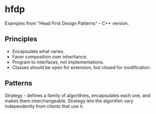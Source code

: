 # hfdp
Examples from "Head First Design Patterns" - C++ version.

## Principles

* Encapsulate what varies.
* Favor composition over inheritance.
* Program to interfaces, not implementations.
* Classes should be open for extension, but closed for modification.

## Patterns

Strategy - defines a family of algorithms, encapsulates each one, and makes them interchangeable. Strategy lets the algorithm vary independently from clients that use it.
